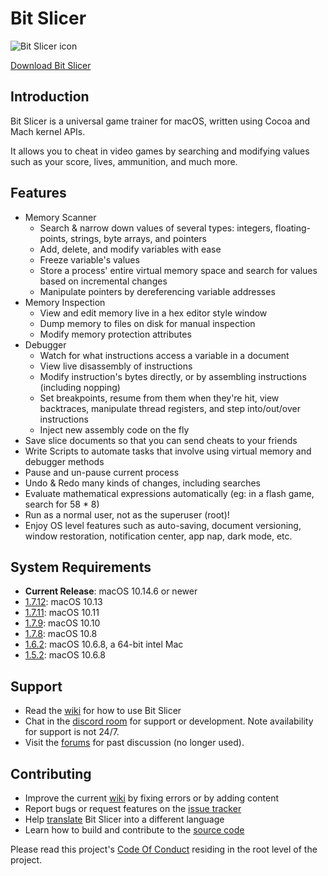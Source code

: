 # Bit Slicer
![Bit Slicer icon](https://zgcoder.net/software/bitslicer/images/web_icon.png#2)

[Download Bit Slicer](https://zgcoder.net/software/bitslicer/dist/stable/Bit%20Slicer.dmg)

## Introduction
Bit Slicer is a universal game trainer for macOS, written using Cocoa and Mach kernel APIs.

It allows you to cheat in video games by searching and modifying values such as your score, lives, ammunition, and much more.

## Features
* Memory Scanner
	* Search & narrow down values of several types: integers, floating-points, strings, byte arrays, and pointers
	* Add, delete, and modify variables with ease
	* Freeze variable's values
	* Store a process' entire virtual memory space and search for values based on incremental changes
	* Manipulate pointers by dereferencing variable addresses
* Memory Inspection
	* View and edit memory live in a hex editor style window
	* Dump memory to files on disk for manual inspection
	* Modify memory protection attributes
* Debugger
    * Watch for what instructions access a variable in a document
	* View live disassembly of instructions
	* Modify instruction's bytes directly, or by assembling instructions (including nopping)
	* Set breakpoints, resume from them when they're hit, view backtraces, manipulate thread registers, and step into/out/over instructions
	* Inject new assembly code on the fly
* Save slice documents so that you can send cheats to your friends
* Write Scripts to automate tasks that involve using virtual memory and debugger methods
* Pause and un-pause current process
* Undo & Redo many kinds of changes, including searches
* Evaluate mathematical expressions automatically (eg: in a flash game, search for 58 * 8)
* Run as a normal user, not as the superuser (root)!
* Enjoy OS level features such as auto-saving, document versioning, window restoration, notification center, app nap, dark mode, etc.

## System Requirements
* **Current Release**: macOS 10.14.6 or newer
* [1.7.12](https://github.com/zorgiepoo/Bit-Slicer/releases/download/1.7.12/Bit.Slicer.dmg): macOS 10.13
* [1.7.11](https://github.com/zorgiepoo/Bit-Slicer/releases/download/1.7.11/Bit.Slicer.dmg): macOS 10.11
* [1.7.9](https://github.com/zorgiepoo/Bit-Slicer/releases/download/1.7.9/Bit.Slicer.dmg): macOS 10.10
* [1.7.8](https://github.com/zorgiepoo/Bit-Slicer/releases/download/1.7.8/Bit.Slicer.dmg): macOS 10.8
* [1.6.2](https://github.com/zorgiepoo/Bit-Slicer/releases/download/1.6.2/Bit_Slicer_1.6.2.zip): macOS 10.6.8, a 64-bit intel Mac
* [1.5.2](https://github.com/zorgiepoo/Bit-Slicer/releases/download/1.5.2/Bit_Slicer_1.5.2.zip): macOS 10.6.8

## Support
* Read the [wiki](https://github.com/zorgiepoo/Bit-Slicer/wiki/) for how to use Bit Slicer
* Chat in the [discord room](https://discord.gg/qpfdYYw) for support or development. Note availability for support is not 24/7.
* Visit the [forums](http://portingteam.com/forum/157-bit-slicer/) for past discussion (no longer used).

## Contributing
* Improve the current [wiki](https://github.com/zorgiepoo/Bit-Slicer/wiki/) by fixing errors or by adding content
* Report bugs or request features on the [issue tracker](https://github.com/zorgiepoo/Bit-Slicer/issues)
* Help [translate](https://github.com/zorgiepoo/Bit-Slicer/wiki/Localization) Bit Slicer into a different language
* Learn how to build and contribute to the [source code](https://github.com/zorgiepoo/Bit-Slicer/wiki/Source-Code)

Please read this project's [Code Of Conduct](https://github.com/zorgiepoo/Bit-Slicer/blob/main/CODE_OF_CONDUCT.md) residing in the root level of the project.

